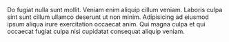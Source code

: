 

Do fugiat nulla sunt mollit. Veniam enim aliquip cillum veniam. Laboris culpa sint sunt cillum ullamco deserunt ut non minim. Adipisicing ad eiusmod ipsum aliqua irure exercitation occaecat anim. Qui magna culpa et qui occaecat fugiat culpa nisi cupidatat consequat aliquip veniam.